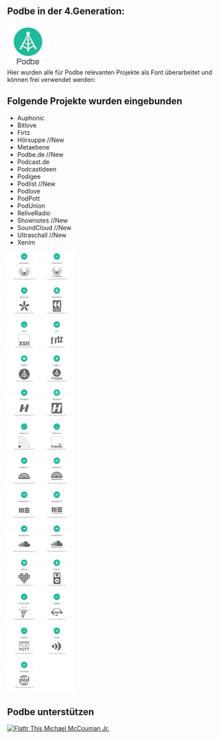 Podbe in der 4.Generation:
--------------------------
<img src="https://raw.githubusercontent.com/Podbe/Podbe-V4_Project-Fonts/master/podbe.png"><br>
Hier wurden alle für Podbe relevanten Projekte als Font überarbeitet und können frei verwendet werden:


Folgende Projekte wurden eingebunden
-------------


 - Auphonic
 - Bitlove
 - Firtz
 - Hörsuppe //New
 - Metaebene
 - Podbe.de //New
 - Podcast.de
 - PodcastIdeen
 - Podigee
 - Podlist //New
 - Podlove
 - PodPott
 - PodUnion
 - ReliveRadio
 - Shownotes //New
 - SoundCloud //New
 - Ultraschall //New
 - Xenim
 
 <img src="https://raw.githubusercontent.com/Podbe/Podbe-V4_Project-Fonts/master/view.png">


Podbe unterstützen
--------------------
<!--McCouman-->
<a href="https://flattr.com/thing/2842928/Podbe-Podcast-Verzeichnis">
<img src="https://raw.github.com/ReliveRadio/reliveradio-ressources/master/flattr/rr-flattr-buttons.jpg" 
alt="Flattr This" title="Flattr This" style="max-width:100%;"> Michael McCouman Jr.</a> 
